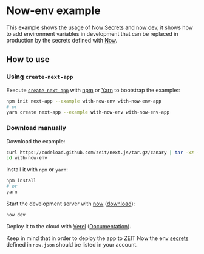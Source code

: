 # Now-env example

This example shows the usage of [Now Secrets](https://zeit.co/docs/v2/deployments/environment-variables-and-secrets/?query=secret#securing-environment-variables-using-secrets) and [now dev](https://zeit.co/docs/v2/development/basics), it shows how to add environment variables in development that can be replaced in production by the secrets defined with [Now](https://zeit.co/now).

## How to use

### Using `create-next-app`

Execute [`create-next-app`](https://github.com/zeit/next.js/tree/canary/packages/create-next-app) with [npm](https://docs.npmjs.com/cli/init) or [Yarn](https://yarnpkg.com/lang/en/docs/cli/create/) to bootstrap the example::

```bash
npm init next-app --example with-now-env with-now-env-app
# or
yarn create next-app --example with-now-env with-now-env-app
```

### Download manually

Download the example:

```bash
curl https://codeload.github.com/zeit/next.js/tar.gz/canary | tar -xz --strip=2 next.js-canary/examples/with-now-env
cd with-now-env
```

Install it with `npm` or `yarn`:

```bash
npm install
# or
yarn
```

Start the development server with [now](https://zeit.co/now) ([download](https://zeit.co/download)):

```bash
now dev
```

Deploy it to the cloud with [Verel](https://vercel.com/import?filter=next.js&utm_source=github&utm_medium=readme&utm_campaign=next-example) ([Documentation](https://nextjs.org/docs/deployment)).

Keep in mind that in order to deploy the app to ZEIT Now the env [secrets](https://zeit.co/docs/getting-started/secrets) defined in `now.json` should be listed in your account.
